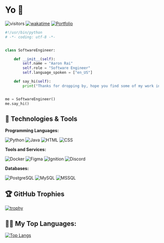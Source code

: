 # Yo 👋

![visitors](https://visitor-badge.laobi.icu/badge?page_id=aaronrai24)
[![wakatime](https://wakatime.com/badge/user/018d39fc-3bad-476a-b33e-d4dbbecd746e.svg)](https://wakatime.com/@018d39fc-3bad-476a-b33e-d4dbbecd746e)
[![Portfolio](https://img.shields.io/badge/Portfolio-My%20Portfolio-blue)](https://aaronrai24.github.io/PersonalPortfolio/index.html)

```python
#!/usr/bin/python
# -*- coding: utf-8 -*-


class SoftwareEngineer:

    def __init__(self):
        self.name = "Aaron Rai"
        self.role = "Software Engineer"
        self.language_spoken = ["en_US"]

    def say_hi(self):
        print("Thanks for dropping by, hope you find some of my work interesting.")


me = SoftwareEngineer()
me.say_hi()
```

## 🔧 Technologies & Tools

**Programming Languages:**

![Python](https://img.shields.io/badge/Code-Python-informational?style=flat&logo=python&logoColor=306998&color=306998)
![Java](https://img.shields.io/badge/Code-Java-informational?style=flat&logo=openjdk&logoColor=white&color=ED8B00)
![HTML](https://img.shields.io/badge/Code-HTML-informational?style=flat&logo=html5&logoColor=white&color=E34F26)
![CSS](https://img.shields.io/badge/Code-CSS-informational?style=flat&logo=css3&logoColor=white&color=1572B6)


**Tools and Services:**

![Docker](https://img.shields.io/badge/Tools-Docker-informational?style=flat&logo=docker&logoColor=2496ED&color=2496ED)
![Figma](https://img.shields.io/badge/Tools-Figma-informational?style=flat&logo=figma&logoColor=F24E1E&color=F24E1E)
![Ignition](https://img.shields.io/badge/Platform-Ignition-informational?style=flat&color=1A1A1A)
![Discord](https://img.shields.io/badge/Discord-7289DA?style=flat&logo=discord&logoColor=white)

**Databases:**

![PostgreSQL](https://img.shields.io/badge/Database-PostgreSQL-informational?style=flat&logo=postgresql&logoColor=336791&color=336791)
![MySQL](https://img.shields.io/badge/Database-MySQL-informational?style=flat&logo=mysql&logoColor=4479A1&color=4479A1)
![MSSQL](https://img.shields.io/badge/Database-MSSQL-informational?style=flat&logo=microsoft-sql-server&logoColor=CC2927&color=CC2927)

## 🏆 GitHub Trophies

[![trophy](https://github-profile-trophy.vercel.app/?username=aaronrai24&theme=nord&column=8)](https://github.com/ryo-ma/github-profile-trophy)


## 👨‍💻 My Top Languages:
[![Top Langs](https://github-readme-stats.vercel.app/api/top-langs/?username=aaronrai24&layout=donut&line_height=27&title_color=6aa6f8&text_color=8a919a&icon_color=6aa6f8&bg_color=22272e)](https://wakatime.com/@aaronrai24)
